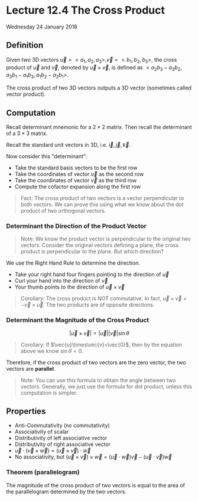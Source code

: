 # Lecture 12.4 The Cross Product

Wednesday 24 January 2018

## Definition

Given two 3D vectors $\vec{u}=<a_1,a_2,a_3>, \vec{v}=<b_1,b_2,b_3>$, the cross product of $\vec{u}$ and $\vec{v}$, denoted by $\vec{u}\times\vec{v}$, is defined as $<a_2b_3-a_3b_2,a_3b_1-a_1b_3,a_1b_2-a_2b_1>$.

The cross product of two 3D vectors outputs a 3D vector (sometimes called vector product).

## Computation

Recall determinant mnemonic for a $2\times2$ matrix. Then recall the determinant of a $3\times3$ matrix.

Recall the standard unit vectors in 3D, i.e. $\vec{i},\vec{j},\vec{k}$.

Now consider this "determinant":
- Take the standard basis vectors to be the first row
- Take the coordinates of vector $\vec{u}$ as the second row
- Take the coordinates of vector $\vec{v}$ as the third row
- Compute the cofactor expansion along the first row

> Fact: The cross product of two vectors is a vector perpendicular to both vectors. We can prove this using what we know about the dot product of two orthogonal vectors.

### Determinant the Direction of the Product Vector

> Note: We know the product vector is perpendicular to the original two vectors. Consider the original vectors defining a plane, the cross product is perpendicular to the plane. But which direction?

We use the Right Hand Rule to determine the direction.
- Take your right hand four fingers pointing to the direction of $\vec{u}$
- Curl your hand into the direction of $\vec{v}$
- Your thumb points to the direction of $\vec{u}\times\vec{v}$

> Corollary: The cross product is NOT commutative. In fact, $\vec{u}\times\vec{v}=-\vec{v}\times\vec{u}$. The two products are of opposite directions.

### Determinant the Magnitude of the Cross Product

$$|\vec{u}\times\vec{v}|=|\vec{u}||\vec{v}|\sin{\theta}$$

> Corollary: If $\vec{u}\times\vec{v}=\vec{0}$, then by the equation above we know $\sin{\theta}=0$.

Therefore, if the cross product of two vectors are the zero vector, the two vectors are __parallel__.

> Note: You can use this formula to obtain the angle between two vectors. Generally, we just use the formula for dot product, unless this computation is simpler.

## Properties

- Anti-Commutativity (no commutativity)
- Associativity of scalar
- Distributivity of left associative vector
- Distributivity of right associative vector
- $\vec{u}\cdot(\vec{v}\times\vec{w})=(\vec{u}\times\vec{v})\cdot\vec{w}$
- No associativity, but $(\vec{u}\times\vec{v})\times\vec{w}=(\vec{u}\cdot\vec{w})\vec{v}-(\vec{u}\cdot\vec{v})\vec{w}$

### Theorem (parallelogram)

The magnitude of the cross product of two vectors is equal to the area of the parallelogram determined by the two vectors.

